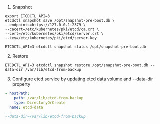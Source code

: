 1. Snapshot
```
export ETCDCTL_API=3
etcdctl snapshot save /opt/snapshot-pre-boot.db \
--endpoints=https://127.0.0.1:2379 \
--cacert=/etc/kubernetes/pki/etcd/ca.crt \
--cert=/etc/kubernetes/pki/etcd/server.crt \
--key=/etc/kubernetes/pki/etcd/server.key
```

```
ETCDCTL_API=3 etcdctl snapshot status /opt/snapshot-pre-boot.db
```

2. Restore
```
ETCDCTL_API=3 etcdctl snapshot restore /opt/snapshot-pre-boot.db --data-dir /var/lib/etcd-from-backup
```

3. Configure etcd.service by updating etcd data volume and --data-dir property

```yml
- hostPath:
    path: /var/lib/etcd-from-backup
    type: DirectoryOrCreate
  name: etcd-data
...
--data-dir=/var/lib/etcd-from-backup
```
